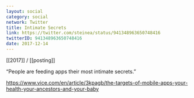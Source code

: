 ```yaml
---
layout: social
category: social
network: Twitter
title: Intimate Secrets
link: https://twitter.com/steinea/status/941348963650748416
twitterID: 941348963650748416
date: 2017-12-14
---
```


[[2017]] / [[posting]]

“People are feeding apps their most intimate secrets.”

<https://www.vice.com/en/article/3kpagb/the-targets-of-mobile-apps-your-health-your-ancestors-and-your-baby>
